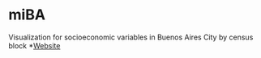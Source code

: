 # miBA
Visualization for socioeconomic variables in Buenos Aires City by census block
*[Website](https://alephcero.github.io/miBA/)